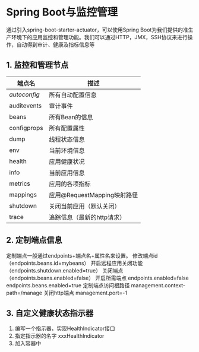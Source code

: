 # Spring Boot与监控管理

通过引入spring-boot-starter-actuator，可以使用Spring Boot为我们提供的准生产环境下的应用监控和管理功能。我们可以通过HTTP，JMX，SSH协议来进行操作，自动得到审计、健康及指标信息等

## 1. 监控和管理节点

| **端点名**   | **描述**                    |
| ------------ | --------------------------- |
| *autoconfig* | 所有自动配置信息            |
| auditevents  | 审计事件                    |
| beans        | 所有Bean的信息              |
| configprops  | 所有配置属性                |
| dump         | 线程状态信息                |
| env          | 当前环境信息                |
| health       | 应用健康状况                |
| info         | 当前应用信息                |
| metrics      | 应用的各项指标              |
| mappings     | 应用@RequestMapping映射路径 |
| shutdown     | 关闭当前应用（默认关闭）    |
| trace        | 追踪信息（最新的http请求）  |

## 2. 定制端点信息

定制端点一般通过endpoints+端点名+属性名来设置。
修改端点id（endpoints.beans.id=mybeans）
开启远程应用关闭功能（endpoints.shutdown.enabled=true）
关闭端点（endpoints.beans.enabled=false）
开启所需端点
endpoints.enabled=false
endpoints.beans.enabled=true
定制端点访问根路径
management.context-path=/manage
关闭http端点
management.port=-1

## 3. 自定义健康状态指示器

1. 编写一个指示器，实现HealthIndicator接口
2. 指定指示器的名字 xxxHealthIndicator
3. 加入容器中